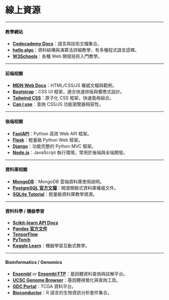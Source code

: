 # 線上資源

---

#### 教學網站

* **[Codecademy Docs](https://www.codecademy.com/resources/docs)**：語言與技術文檔集合。
* **[hello algo](https://www.hello-algo.com/chapter_hello_algo/)**：資料結構與演算法詳細教學，有多種程式語言詮釋。
* **[W3Schools](https://www.w3schools.com/)**：各種 Web 開發技術入門教學。

---

#### 前端相關

* **[MDN Web Docs](https://developer.mozilla.org/en-US/)**：HTML/CSS/JS 權威文檔與範例。
* **[Bootstrap](https://getbootstrap.com/)**：CSS UI 框架，適合快速排版與響應式設計。
* **[Tailwind CSS](https://tailwindcss.com/)**：原子化 CSS 框架，快速風格組合。
* **[Can I use](https://caniuse.com/)**：查詢 CSS/JS 功能瀏覽器相容性。

---

#### 後端相關

* **[FastAPI](https://fastapi.tiangolo.com/)**：Python 高效 Web API 框架。
* **[Flask](https://flask.palletsprojects.com/)**：輕量級 Python Web 框架。
* **[Django](https://www.djangoproject.com/)**：功能完整的 Python MVC 框架。
* **[Node.js](https://nodejs.org/)**：JavaScript 執行環境，常用於後端與全端開發。

---

#### 資料庫相關

* **[MongoDB](https://www.mongodb.com/)**：MongoDB 雲端資料庫使用說明。
* **[PostgreSQL 官方文檔](https://www.postgresql.org/docs/)**：開源關聯式資料庫權威文件。
* **[SQLite Tutorial](https://www.sqlitetutorial.net/)**：輕量級資料庫教學資源。

---

#### 資料科學 / 機器學習

* **[Scikit-learn API Docs](https://scikit-learn.org/stable/documentation.html)**
* **[Pandas 官方文件](https://pandas.pydata.org/docs/)**
* **[TensorFlow](https://www.tensorflow.org/)**
* **[PyTorch](https://pytorch.org/)**
* **[Kaggle Learn](https://www.kaggle.com/learn)**：機器學習互動式教學。

---

#### Bioinformatics / Genomics

* **[Ensembl](https://www.ensembl.org/)** or **[Ensembl FTP](https://ftp.ensembl.org/pub/)**：基因體資料查詢與註解平台。
* **[UCSC Genome Browser](https://genome.ucsc.edu/)**：基因體視覺化與查詢工具。
* **[GDC Portal](https://portal.gdc.cancer.gov/)**：TCGA 資料平台。
* **[Bioconductor](https://bioconductor.org/)**：R 語言的生物資訊分析套件集合。

